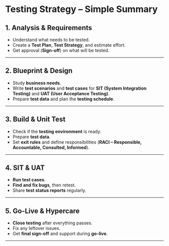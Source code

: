# Testing Strategy – Simple Summary

## 1. Analysis & Requirements
- Understand what needs to be tested.  
- Create a **Test Plan**, **Test Strategy**, and estimate effort.  
- Get approval (**Sign-off**) on what will be tested.  

---

## 2. Blueprint & Design
- Study **business needs**.  
- Write **test scenarios** and **test cases** for **SIT (System Integration Testing)** and **UAT (User Acceptance Testing)**.  
- Prepare **test data** and plan the **testing schedule**.  

---

## 3. Build & Unit Test
- Check if the **testing environment** is ready.  
- Prepare **test data**.  
- Set **exit rules** and define responsibilities (**RACI – Responsible, Accountable, Consulted, Informed**).  

---

## 4. SIT & UAT
- **Run test cases**.  
- **Find and fix bugs**, then retest.  
- Share **test status reports** regularly.  

---

## 5. Go-Live & Hypercare
- **Close testing** after everything passes.  
- Fix any leftover issues.  
- Get **final sign-off** and support during **go-live**.  

---
